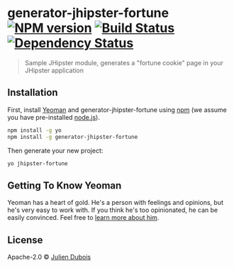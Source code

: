 # generator-jhipster-fortune [![NPM version][npm-image]][npm-url] [![Build Status][travis-image]][travis-url] [![Dependency Status][daviddm-image]][daviddm-url]
> Sample JHipster module, generates a &#34;fortune cookie&#34; page in your JHipster application

## Installation

First, install [Yeoman](http://yeoman.io) and generator-jhipster-fortune using [npm](https://www.npmjs.com/) (we assume you have pre-installed [node.js](https://nodejs.org/)).

```bash
npm install -g yo
npm install -g generator-jhipster-fortune
```

Then generate your new project:

```bash
yo jhipster-fortune
```

## Getting To Know Yeoman

Yeoman has a heart of gold. He&#39;s a person with feelings and opinions, but he&#39;s very easy to work with. If you think he&#39;s too opinionated, he can be easily convinced. Feel free to [learn more about him](http://yeoman.io/).

## License

Apache-2.0 © [Julien Dubois](http://www.julien-dubois.com/)


[npm-image]: https://badge.fury.io/js/generator-jhipster-fortune.svg
[npm-url]: https://npmjs.org/package/generator-jhipster-fortune
[travis-image]: https://travis-ci.org/jdubois/generator-jhipster-fortune.svg?branch=master
[travis-url]: https://travis-ci.org/jdubois/generator-jhipster-fortune
[daviddm-image]: https://david-dm.org/jdubois/generator-jhipster-fortune.svg?theme=shields.io
[daviddm-url]: https://david-dm.org/jdubois/generator-jhipster-fortune
